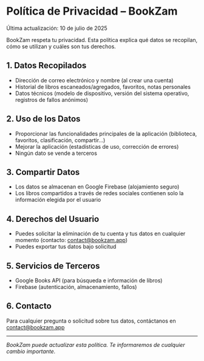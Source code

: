 # Política de Privacidad – BookZam

Última actualización: 10 de julio de 2025

BookZam respeta tu privacidad. Esta política explica qué datos se recopilan, cómo se utilizan y cuáles son tus derechos.

## 1. Datos Recopilados

- Dirección de correo electrónico y nombre (al crear una cuenta)
- Historial de libros escaneados/agregados, favoritos, notas personales
- Datos técnicos (modelo de dispositivo, versión del sistema operativo, registros de fallos anónimos)

## 2. Uso de los Datos

- Proporcionar las funcionalidades principales de la aplicación (biblioteca, favoritos, clasificación, compartir...)
- Mejorar la aplicación (estadísticas de uso, corrección de errores)
- Ningún dato se vende a terceros

## 3. Compartir Datos

- Los datos se almacenan en Google Firebase (alojamiento seguro)
- Los libros compartidos a través de redes sociales contienen solo la información elegida por el usuario

## 4. Derechos del Usuario

- Puedes solicitar la eliminación de tu cuenta y tus datos en cualquier momento (contacto: contact@bookzam.app)
- Puedes exportar tus datos bajo solicitud

## 5. Servicios de Terceros

- Google Books API (para búsqueda e información de libros)
- Firebase (autenticación, almacenamiento, fallos)

## 6. Contacto

Para cualquier pregunta o solicitud sobre tus datos, contáctanos en contact@bookzam.app

---

*BookZam puede actualizar esta política. Te informaremos de cualquier cambio importante.*
